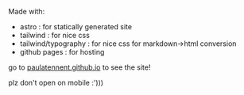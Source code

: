 Made with:
- astro : for statically generated site
- tailwind : for nice css 
- tailwind/typography : for nice css for markdown->html conversion
- github pages : for hosting

go to <a href="https://paulatennent.github.io" target="_blank">paulatennent.github.io</a>
 to see the site!

plz don't open on mobile :')))
